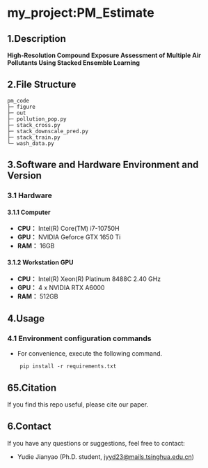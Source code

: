 # my_project:PM_Estimate

## 1.Description

**High-Resolution Compound Exposure Assessment of Multiple Air Pollutants Using Stacked Ensemble Learning**

## 2.File Structure
```
pm_code
├─ figure
├─ out
├─ pollution_pop.py
├─ stack_cross.py
├─ stack_downscale_pred.py
├─ stack_train.py
└─ wash_data.py

```

## 3.Software and Hardware Environment and Version

### 3.1 Hardware

#### 3.1.1 Computer
+ **CPU：** Intel(R) Core(TM) i7-10750H
+ **GPU：** NVIDIA Geforce GTX 1650 Ti
+ **RAM：** 16GB

#### 3.1.2 Workstation GPU
+ **CPU：** Intel(R) Xeon(R) Platinum 8488C 2.40 GHz
+ **GPU：** 4 x NVIDIA RTX A6000
+ **RAM：** 512GB

## 4.Usage

### 4.1 Environment configuration commands
- For convenience, execute the following command.

```
    pip install -r requirements.txt
```

## 65.Citation

If you find this repo useful, please cite our paper.

## 6.Contact
If you have any questions or suggestions, feel free to contact:
- Yudie Jianyao (Ph.D. student, jyyd23@mails.tsinghua.edu.cn)
